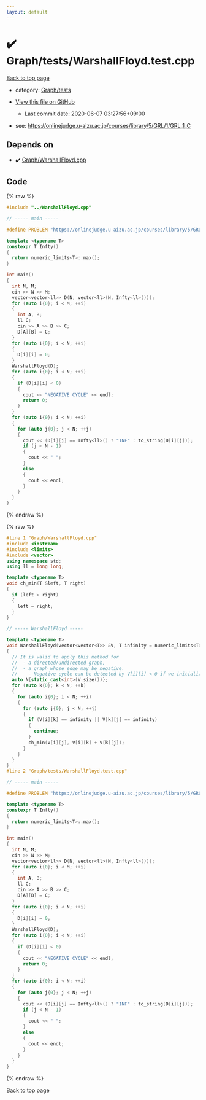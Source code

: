 ```yaml
---
layout: default
---
```


<!-- mathjax config similar to math.stackexchange -->
<script type="text/javascript" async
  src="https://cdnjs.cloudflare.com/ajax/libs/mathjax/2.7.5/MathJax.js?config=TeX-MML-AM_CHTML">
</script>
<script type="text/x-mathjax-config">
  MathJax.Hub.Config({
    TeX: { equationNumbers: { autoNumber: "AMS" }},
    tex2jax: {
      inlineMath: [ ['$','$'] ],
      processEscapes: true
    },
    "HTML-CSS": { matchFontHeight: false },
    displayAlign: "left",
    displayIndent: "2em"
  });
</script>

<script type="text/javascript" src="https://cdnjs.cloudflare.com/ajax/libs/jquery/3.4.1/jquery.min.js"></script>
<script src="https://cdn.jsdelivr.net/npm/jquery-balloon-js@1.1.2/jquery.balloon.min.js" integrity="sha256-ZEYs9VrgAeNuPvs15E39OsyOJaIkXEEt10fzxJ20+2I=" crossorigin="anonymous"></script>
<script type="text/javascript" src="../../../assets/js/copy-button.js"></script>
<link rel="stylesheet" href="../../../assets/css/copy-button.css" />


# :heavy_check_mark: Graph/tests/WarshallFloyd.test.cpp

<a href="../../../index.html">Back to top page</a>

* category: <a href="../../../index.html#09618e003b2de1d6043cc637770fadb0">Graph/tests</a>
* <a href="{{ site.github.repository_url }}/blob/master/Graph/tests/WarshallFloyd.test.cpp">View this file on GitHub</a>
    - Last commit date: 2020-06-07 03:27:56+09:00


* see: <a href="https://onlinejudge.u-aizu.ac.jp/courses/library/5/GRL/1/GRL_1_C">https://onlinejudge.u-aizu.ac.jp/courses/library/5/GRL/1/GRL_1_C</a>


## Depends on

* :heavy_check_mark: <a href="../../../library/Graph/WarshallFloyd.cpp.html">Graph/WarshallFloyd.cpp</a>


## Code

<a id="unbundled"></a>
{% raw %}
```cpp
#include "../WarshallFloyd.cpp"

// ----- main -----

#define PROBLEM "https://onlinejudge.u-aizu.ac.jp/courses/library/5/GRL/1/GRL_1_C"

template <typename T>
constexpr T Infty()
{
  return numeric_limits<T>::max();
}

int main()
{
  int N, M;
  cin >> N >> M;
  vector<vector<ll>> D(N, vector<ll>(N, Infty<ll>()));
  for (auto i{0}; i < M; ++i)
  {
    int A, B;
    ll C;
    cin >> A >> B >> C;
    D[A][B] = C;
  }
  for (auto i{0}; i < N; ++i)
  {
    D[i][i] = 0;
  }
  WarshallFloyd(D);
  for (auto i{0}; i < N; ++i)
  {
    if (D[i][i] < 0)
    {
      cout << "NEGATIVE CYCLE" << endl;
      return 0;
    }
  }
  for (auto i{0}; i < N; ++i)
  {
    for (auto j{0}; j < N; ++j)
    {
      cout << (D[i][j] == Infty<ll>() ? "INF" : to_string(D[i][j]));
      if (j < N - 1)
      {
        cout << " ";
      }
      else
      {
        cout << endl;
      }
    }
  }
}

```
{% endraw %}

<a id="bundled"></a>
{% raw %}
```cpp
#line 1 "Graph/WarshallFloyd.cpp"
#include <iostream>
#include <limits>
#include <vector>
using namespace std;
using ll = long long;

template <typename T>
void ch_min(T &left, T right)
{
  if (left > right)
  {
    left = right;
  }
}

// ----- WarshallFloyd -----

template <typename T>
void WarshallFloyd(vector<vector<T>> &V, T infinity = numeric_limits<T>::max())
{
  // It is valid to apply this method for
  //  - a directed/undirected graph,
  //  - a graph whose edge may be negative.
  //    - Negative cycle can be detected by V[i][i] < 0 if we initialize V[i][i] = 0.
  auto N{static_cast<int>(V.size())};
  for (auto k{0}; k < N; ++k)
  {
    for (auto i{0}; i < N; ++i)
    {
      for (auto j{0}; j < N; ++j)
      {
        if (V[i][k] == infinity || V[k][j] == infinity)
        {
          continue;
        }
        ch_min(V[i][j], V[i][k] + V[k][j]);
      }
    }
  }
}
#line 2 "Graph/tests/WarshallFloyd.test.cpp"

// ----- main -----

#define PROBLEM "https://onlinejudge.u-aizu.ac.jp/courses/library/5/GRL/1/GRL_1_C"

template <typename T>
constexpr T Infty()
{
  return numeric_limits<T>::max();
}

int main()
{
  int N, M;
  cin >> N >> M;
  vector<vector<ll>> D(N, vector<ll>(N, Infty<ll>()));
  for (auto i{0}; i < M; ++i)
  {
    int A, B;
    ll C;
    cin >> A >> B >> C;
    D[A][B] = C;
  }
  for (auto i{0}; i < N; ++i)
  {
    D[i][i] = 0;
  }
  WarshallFloyd(D);
  for (auto i{0}; i < N; ++i)
  {
    if (D[i][i] < 0)
    {
      cout << "NEGATIVE CYCLE" << endl;
      return 0;
    }
  }
  for (auto i{0}; i < N; ++i)
  {
    for (auto j{0}; j < N; ++j)
    {
      cout << (D[i][j] == Infty<ll>() ? "INF" : to_string(D[i][j]));
      if (j < N - 1)
      {
        cout << " ";
      }
      else
      {
        cout << endl;
      }
    }
  }
}

```
{% endraw %}

<a href="../../../index.html">Back to top page</a>

